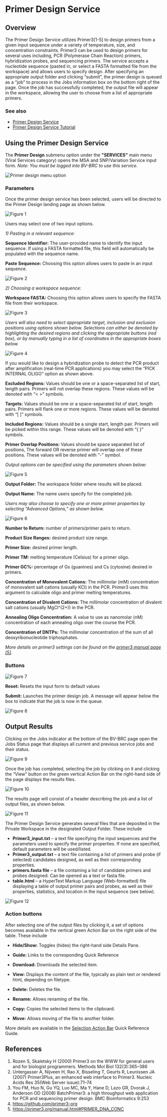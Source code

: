 # Primer Design Service

## Overview
The Primer Design Service utilizes Primer3[1-5] to design primers from a given input sequence under a variety of temperature, size, and concentration constraints. Primer3 can be used to design primers for several uses including, PCR (Polymerase Chain Reaction) primers, hybridization probes, and sequencing primers. The service accepts a nucleotide sequence (pasted in, or select a FASTA formatted file from the workspace) and allows users to specify design. After specifying an appropriate output folder and clicking “submit”, the primer design is queued as a “job” to process in the Jobs information box on the bottom right of the page. Once the job has successfully completed, the output file will appear in the workspace, allowing the user to choose from a list of appropriate primers. 

### See also
* [Primer Design Service](https://beta.bv-brc.org/app/PrimerDesign)
* [Primer Design Service Tutorial](../../tutorial/primer_design/primer_design.html)

## Using the Primer Design Service

The **Primer Design** submenu option under the **"SERVICES"** main menu (Viral Services category) opens the MSA and SNP/Variation Service input form. *Note: You must be logged into BV-BRC to use this service.*

![Primer design menu option](../images/bv_services_menu.png) 

### Parameters

Once the primer design service has been selected, users will be directed to the Primer Design landing page as shown below. 

![Figure 1](../images/primer_Picture1.png "Figure 1") 

Users may select one of two input options. 

*1\) Pasting in a relevant sequence:* 

**Sequence Identifier:** The user-provided name to identify the input sequence. If using a FASTA formatted file, this field will automatically be populated with the sequence name. 

**Paste Sequence:** Choosing this option allows users to paste in an input sequence. 

![Figure 2](../images/primer_Picture2.png "Figure 2")

*2\) Choosing a workspace sequence:*

**Workspace FASTA:** Choosing this option allows users to specify the FASTA file from their workspace. 

![Figure 3](../images/primer_Picture3.png "Figure 3")

*Users will also need to select appropriate target, inclusion and exclusion positions using options shown below. Selections can either be denoted by highlighting the desired regions and clicking the appropriate buttons (red box), or by manually typing in a list of coordinates in the appropriate boxes below.* 

![Figure 4](../images/primer_Picture4.png "Figure 4")

If you would like to design a hybridization probe to detect the PCR product after amplification (real-time PCR applications) you may select the “PICK INTERNAL OLIGO” option as shown above. 

**Excluded Regions:** Values should be one or a space-separated list of start, length pairs. Primers will not overlap these regions. These values will be denoted with “< >” symbols.

**Targets:** Values should be one or a space-separated list of start, length pairs. Primers will flank one or more regions. These values will be denoted with “[ ]” symbols.

**Included Regions:** Values should be a single start, length pair. Primers will be picked within this range. These values will be denoted with “{ }” symbols.

**Primer Overlap Positions:** Values should be space separated list of positions, The forward OR reverse primer will overlap one of these positions. These values will be denoted with “-” symbol. 

*Output options can be specified using the parameters shown below:*  

![Figure 5](../images/primer_Picture5.png "Figure 5")

**Output Folder:** The workspace folder where results will be placed.

**Output Name:** The name users specify for the completed job. 

  *Users may also choose to specify one or more primer properties by selecting “Advanced Options,” as shown below.*

![Figure 6](../images/primer_Picture6.png "Figure 6")

**Number to Return:** number of primers/primer pairs to return.

**Product Size Ranges:** desired product size range.

**Primer Size:** desired primer length. 

**Primer TM:** melting temperature (Celsius) for a primer oligo.  

**Primer GC%:** percentage of Gs (guanines) and Cs (cytosine) desired in primers.

**Concentration of Monovalent Cations:** The millimolar (mM) concentration of monovalent salt cations (usually KCl) in the PCR. Primer3 uses this argument to calculate oligo and primer melting temperatures.

**Concentration of Divalent Cations:** The millimolar concentration of divalent salt cations (usually MgCl^(2+)) in the PCR.

**Annealing Oligo Concentration:** A value to use as nanomolar (nM) concentration of each annealing oligo over the course the PCR.

**Concentration of DNTPs:** The millimolar concentration of the sum of all deoxyribonucleotide triphosphates.

*More details on primer3 settings can be found on the [primer3 manual page [5]](https://primer3.org/manual.html#PRIMER_DNA_CONC).* 

### Buttons

![Figure 7](../images/primer_Picture7.png "Figure 7")

**Reset:** Resets the input form to default values

**Submit:** Launches the primer design job. A message will appear below the box to indicate that the job is now in the queue. 

![Figure 8](../images/primer_Picture8.png "Figure 8")

## Output Results

Clicking on the Jobs indicator at the bottom of the BV-BRC page open the Jobs Status page that displays all current and previous service jobs and their status. 

![Figure 9](../images/primer_Picture9.png "Figure 9")

Once the job has completed, selecting the job by clicking on it and clicking the “View” button on the green vertical Action Bar on the right-hand side of the page displays the results files. 

![Figure 10](../images/primer_Picture10.png "Figure 10")

The results page will consist of a header describing the job and a list of output files, as shown below. 

![Figure 11](../images/primer_Picture11.png "Figure 11")

The Primer Design Service generates several files that are deposited in the Private Workspace in the designated Output Folder. These include

* **Primer3_input.txt** – a text file specifying the input sequences and the parameters used to specify the primer properties. If none are specified, default parameters will be used/listed. 
* **Primer3_output.txt** – a text file containing a list of primers and probe (if selected) candidates designed, as well as their corresponding properties. 
* **primers.fasta file** – a file containing a list of candidate primers and probes designed. Can be opened as a text or fasta file. 
* **table.html** – a HyperText Markup Language (Web-formatted) file displaying a table of output primer pairs and probes, as well as their properties, statistics, and location in the input sequence (see below). 
 

![Figure 12](../images/primer_Picture12.png "Figure 12")

### Action buttons

After selecting one of the output files by clicking it, a set of options becomes available in the vertical green Action Bar on the right side of the table. These include

* **Hide/Show:** Toggles (hides) the right-hand side Details Pane.

* **Guide:** Links to the corresponding Quick Reference

* **Download:** Downloads the selected item.

* **View:** Displays the content of the file, typically as plain text or rendered html, depending on filetype.

* **Delete:** Deletes the file.

* **Rename:** Allows renaming of the file.

* **Copy:** Copies the selected items to the clipboard.

* **Move:** Allows moving of the file to another folder.

More details are available in the [Selection Action Bar](../action_bar.html) Quick Reference Guide.

## References

1.	Rozen S, Skaletsky H (2000) Primer3 on the WWW for general users and for biologist programmers. Methods Mol Biol 132(3):365–386
2.	Untergasser A, Nijveen H, Rao X, Bisseling T, Geurts R, Leunissen JA (2007) Primer3Plus, an enhanced web interface to Primer3. Nucleic Acids Res 35(Web Server issue):71–74
3.	You FM, Huo N, Gu YQ, Luo MC, Ma Y, Hane D, Lazo GR, Dvorak J, Anderson OD (2008) BatchPrimer3: a high throughput web application for PCR and sequencing primer design. BMC Bioinformatics 9:253
4.	https://github.com/primer3-org
5.	https://primer3.org/manual.html#PRIMER_DNA_CONC
